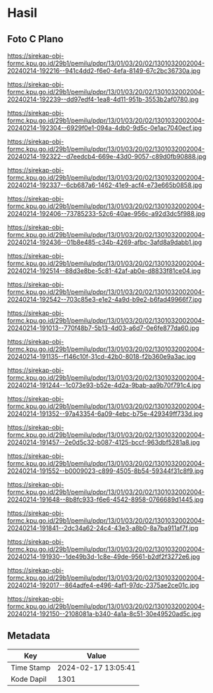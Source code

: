 # Hasil

## Foto C Plano

https://sirekap-obj-formc.kpu.go.id/29b1/pemilu/pdpr/13/01/03/20/02/1301032002004-20240214-192216--941c4dd2-f6e0-4efa-8149-67c2bc36730a.jpg

https://sirekap-obj-formc.kpu.go.id/29b1/pemilu/pdpr/13/01/03/20/02/1301032002004-20240214-192239--dd97edf4-1ea8-4d11-951b-3553b2af0780.jpg

https://sirekap-obj-formc.kpu.go.id/29b1/pemilu/pdpr/13/01/03/20/02/1301032002004-20240214-192304--6929f0e1-094a-4db0-9d5c-0e1ac7040ecf.jpg

https://sirekap-obj-formc.kpu.go.id/29b1/pemilu/pdpr/13/01/03/20/02/1301032002004-20240214-192322--d7eedcb4-669e-43d0-9057-c89d0fb90888.jpg

https://sirekap-obj-formc.kpu.go.id/29b1/pemilu/pdpr/13/01/03/20/02/1301032002004-20240214-192337--6cb687a6-1462-41e9-acf4-e73e665b0858.jpg

https://sirekap-obj-formc.kpu.go.id/29b1/pemilu/pdpr/13/01/03/20/02/1301032002004-20240214-192406--73785233-52c6-40ae-956c-a92d3dc5f988.jpg

https://sirekap-obj-formc.kpu.go.id/29b1/pemilu/pdpr/13/01/03/20/02/1301032002004-20240214-192436--01b8e485-c34b-4269-afbc-3afd8a9dabb1.jpg

https://sirekap-obj-formc.kpu.go.id/29b1/pemilu/pdpr/13/01/03/20/02/1301032002004-20240214-192514--88d3e8be-5c81-42af-ab0e-d8833f81ce04.jpg

https://sirekap-obj-formc.kpu.go.id/29b1/pemilu/pdpr/13/01/03/20/02/1301032002004-20240214-192542--703c85e3-e1e2-4a9d-b9e2-b6fad49966f7.jpg

https://sirekap-obj-formc.kpu.go.id/29b1/pemilu/pdpr/13/01/03/20/02/1301032002004-20240214-191013--770f48b7-5b13-4d03-a6d7-0e6fe877da60.jpg

https://sirekap-obj-formc.kpu.go.id/29b1/pemilu/pdpr/13/01/03/20/02/1301032002004-20240214-191135--f146c10f-31cd-42b0-8018-f2b360e9a3ac.jpg

https://sirekap-obj-formc.kpu.go.id/29b1/pemilu/pdpr/13/01/03/20/02/1301032002004-20240214-191244--1c073e93-b52e-4d2a-9bab-aa9b70f791c4.jpg

https://sirekap-obj-formc.kpu.go.id/29b1/pemilu/pdpr/13/01/03/20/02/1301032002004-20240214-191352--97a43354-6a09-4ebc-b75e-429349ff733d.jpg

https://sirekap-obj-formc.kpu.go.id/29b1/pemilu/pdpr/13/01/03/20/02/1301032002004-20240214-191457--2e0d5c32-b087-4125-bccf-963dbf5281a8.jpg

https://sirekap-obj-formc.kpu.go.id/29b1/pemilu/pdpr/13/01/03/20/02/1301032002004-20240214-191552--b0009023-c899-4505-8b54-59344f31c8f9.jpg

https://sirekap-obj-formc.kpu.go.id/29b1/pemilu/pdpr/13/01/03/20/02/1301032002004-20240214-191648--8b8fc933-f6e6-4542-8958-0766689d1445.jpg

https://sirekap-obj-formc.kpu.go.id/29b1/pemilu/pdpr/13/01/03/20/02/1301032002004-20240214-191841--2dc34a62-24c4-43e3-a8b0-8a7ba911af7f.jpg

https://sirekap-obj-formc.kpu.go.id/29b1/pemilu/pdpr/13/01/03/20/02/1301032002004-20240214-191930--1de49b3d-1c8e-49de-9561-b2df2f3272e6.jpg

https://sirekap-obj-formc.kpu.go.id/29b1/pemilu/pdpr/13/01/03/20/02/1301032002004-20240214-192017--864adfe4-e496-4af1-97dc-2375ae2ce01c.jpg

https://sirekap-obj-formc.kpu.go.id/29b1/pemilu/pdpr/13/01/03/20/02/1301032002004-20240214-192150--2108081a-b340-4a1a-8c51-30e49520ad5c.jpg


## Metadata

| Key        | Value               |
| ---------- | ------------------- |
| Time Stamp | 2024-02-17 13:05:41 |
| Kode Dapil | 1301                |



